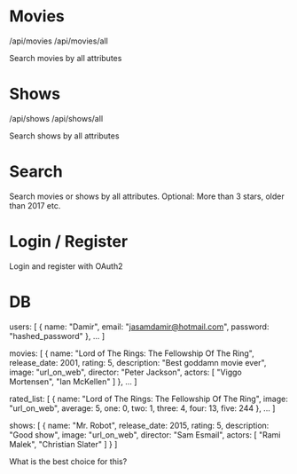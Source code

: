 # Movies

/api/movies
/api/movies/all

Search movies by all attributes

# Shows

/api/shows
/api/shows/all

Search shows by all attributes

# Search

Search movies or shows by all attributes. Optional: More than 3 stars, older than 2017 etc.

# Login / Register

Login and register with OAuth2

# DB

users: [
    {
        name: "Damir",
        email: "jasamdamir@hotmail.com",
        password: "hashed_password"
    },
    ...
]

movies: [
    {
        name: "Lord of The Rings: The Fellowship Of The Ring",
        release_date: 2001,
        rating: 5,
        description: "Best goddamn movie ever",
        image: "url_on_web",
        director: "Peter Jackson",
        actors: [ "Viggo Mortensen", "Ian McKellen" ]
    }, 
    ...
]

rated_list: [
    {
        name: "Lord of The Rings: The Fellowship Of The Ring",
        image: "url_on_web",
        average: 5,
        one: 0,
        two: 1,
        three: 4,
        four: 13,
        five: 244
    },
    ...
]

shows: [
    {
        name: "Mr. Robot",
        release_date: 2015,
        rating: 5,
        description: "Good show",
        image: "url_on_web",
        director: "Sam Esmail",
        actors: [ "Rami Malek", "Christian Slater" ]
    }
]

What is the best choice for this?

